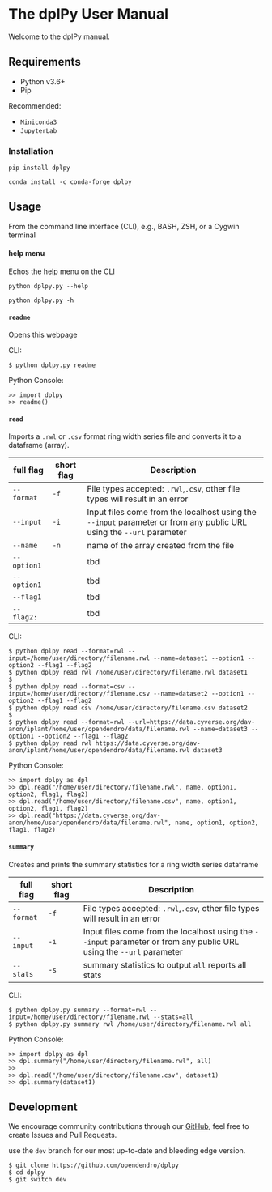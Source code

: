 # The dplPy User Manual

Welcome to the dplPy manual.

## Requirements

* Python v3.6+
* Pip

Recommended:

* `Miniconda3` 
* `JupyterLab`

### Installation

```
pip install dplpy
```

```
conda install -c conda-forge dplpy
```

## Usage

From the command line interface (CLI), e.g., BASH, ZSH, or a Cygwin terminal 

#### help menu

Echos the help menu on the CLI 

```
python dplpy.py --help
```

```
python dplpy.py -h
```

#### `readme`

Opens this webpage

CLI:

```
$ python dplpy.py readme
```

Python Console:

```
>> import dplpy 
>> readme()
```

#### `read`

Imports a `.rwl` or `.csv` format ring width series file and converts it to a dataframe (array). 

| full flag | short flag | Description |
|-----------|------------|-------------|
|`--format` | `-f` | File types accepted: `.rwl`,`.csv`, other file types will result in an error |
|`--input` | `-i` | Input files come from the localhost using the `--input` parameter or from any public URL using the `--url` parameter |
|`--name` | `-n` | name of the array created from the file |
|`--option1` | | tbd |
|`--option1` | | tbd |
|`--flag1` | | tbd |
|`--flag2:` | | tbd |

CLI:

```
$ python dplpy read --format=rwl --input=/home/user/directory/filename.rwl --name=dataset1 --option1 --option2 --flag1 --flag2
$ python dplpy read rwl /home/user/directory/filename.rwl dataset1
$
$ python dplpy read --format=csv --input=/home/user/directory/filename.csv --name=dataset2 --option1 --option2 --flag1 --flag2
$ python dplpy read csv /home/user/directory/filename.csv dataset2
$
$ python dplpy read --format=rwl --url=https://data.cyverse.org/dav-anon/iplant/home/user/opendendro/data/filename.rwl --name=dataset3 --option1 --option2 --flag1 --flag2
$ python dplpy read rwl https://data.cyverse.org/dav-anon/iplant/home/user/opendendro/data/filename.rwl dataset3
```

Python Console:

```
>> import dplpy as dpl
>> dpl.read("/home/user/directory/filename.rwl", name, option1, option2, flag1, flag2)
>> dpl.read("/home/user/directory/filename.csv", name, option1, option2, flag1, flag2)
>> dpl.read("https://data.cyverse.org/dav-anon/home/user/opendendro/data/filename.rwl", name, option1, option2, flag1, flag2)
```

#### `summary`

Creates and prints the summary statistics for a ring width series dataframe

| full flag | short flag | Description |
|-----------|------------|-------------|
|`--format` | `-f` | File types accepted: `.rwl`,`.csv`, other file types will result in an error |
|`--input` | `-i` | Input files come from the localhost using the `--input` parameter or from any public URL using the `--url` parameter |
|`--stats` | `-s` | summary statistics to output `all` reports all stats |

CLI:
```
$ python dplpy.py summary --format=rwl --input=/home/user/directory/filename.rwl --stats=all
$ python dplpy.py summary rwl /home/user/directory/filename.rwl all
```

Python Console:
```
>> import dplpy as dpl
>> dpl.summary("/home/user/directory/filename.rwl", all)
>>
>> dpl.read("/home/user/directory/filename.csv", dataset1)
>> dpl.summary(dataset1)
```

## Development

We encourage community contributions through our [GitHub](https://github.com/opendendro/dplPy), feel free to create Issues and Pull Requests.

use the `dev` branch for our most up-to-date and bleeding edge version.

```
$ git clone https://github.com/opendendro/dplpy
$ cd dplpy
$ git switch dev
```
